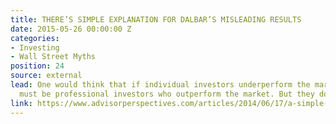 ```yaml
---
title: THERE’S SIMPLE EXPLANATION FOR DALBAR’S MISLEADING RESULTS
date: 2015-05-26 00:00:00 Z
categories:
- Investing
- Wall Street Myths
position: 24
source: external
lead: One would think that if individual investors underperform the market, then it
  must be professional investors who outperform the market. But they don’t.
link: https://www.advisorperspectives.com/articles/2014/06/17/a-simple-explanation-for-dalbar-s-misleading-results
---
```


